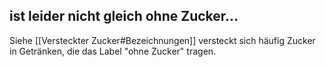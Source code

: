 ## ist leider nicht gleich ohne Zucker...
Siehe [[Versteckter Zucker#Bezeichnungen]] versteckt sich häufig Zucker in Getränken, die das Label "ohne Zucker" tragen.